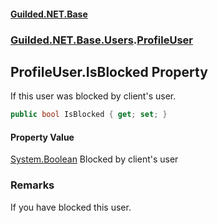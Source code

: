 #### [Guilded.NET.Base](Guilded_NET_Base.md 'Guilded.NET.Base')
### [Guilded.NET.Base.Users](Guilded_NET_Base.md#Guilded_NET_Base_Users 'Guilded.NET.Base.Users').[ProfileUser](ProfileUser.md 'Guilded.NET.Base.Users.ProfileUser')
## ProfileUser.IsBlocked Property
If this user was blocked by client's user.  
```csharp
public bool IsBlocked { get; set; }
```
#### Property Value
[System.Boolean](https://docs.microsoft.com/en-us/dotnet/api/System.Boolean 'System.Boolean')
Blocked by client's user
### Remarks
If you have blocked this user.  
